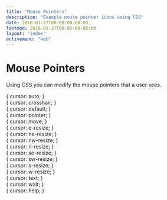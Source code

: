 ```yaml
---
title: "Mouse Pointers"
description: "Example mouse pointer icons using CSS"
date: 2018-01-27T00:00:00-00:00
lastmod: 2018-01-27T00:00:00-00:00
layout: "index"
activemenu: "web"
---
```


# Mouse Pointers

Using CSS you can modify the mouse pointers that a user sees.

<div class="mouse-pointers">
    <div style="cursor: auto;">
        { cursor: auto; }
    </div>
    <div style="cursor: crosshair;">
        { cursor: crosshair; }
    </div>
    <div style="cursor: default;">
        { cursor: default; }
    </div>
    <div style="cursor: pointer;">
        { cursor: pointer; }
    </div>
    <div style="cursor: move;">
        { cursor: move; }
    </div>
    <div style="cursor: e-resize;">
        { cursor: e-resize; }
    </div>
    <div style="cursor: ne-resize;">
        { cursor: ne-resize; }
    </div>
    <div style="cursor: nw-resize;">
        { cursor: nw-resize; }
    </div>
    <div style="cursor: n-resize;">
        { cursor: n-resize; }
    </div>
    <div style="cursor: se-resize;">
        { cursor: se-resize; }
    </div>
    <div style="cursor: sw-resize;">
        { cursor: sw-resize; }
    </div>
    <div style="cursor: s-resize;">
        { cursor: s-resize; }
    </div>
    <div style="cursor: w-resize;">
        { cursor: w-resize; }
    </div>
    <div style="cursor: text;">
        { cursor: text; }
    </div>
    <div style="cursor: wait;">
        { cursor: wait; }
    </div>
    <div style="cursor: help;">
        { cursor: help; }
    </div>
</div>